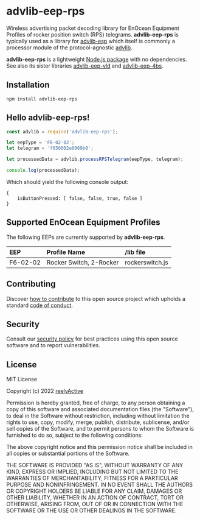 advlib-eep-rps
==============

Wireless advertising packet decoding library for EnOcean Equipment Profiles of rocker position switch (RPS) telegrams.  __advlib-eep-rps__ is typically used as a library for [advlib-esp](https://github.com/reelyactive/advlib-esp) which itself is commonly a processor module of the protocol-agnostic [advlib](https://github.com/reelyactive/advlib).

__advlib-eep-rps__ is a lightweight [Node.js package](https://www.npmjs.com/package/advlib-eep-rps) with no dependencies.  See also its sister libraries [advlib-eep-vld](https://github.com/reelyactive/advlib-eep-vld) and [advlib-eep-4bs](https://github.com/reelyactive/advlib-eep-4bs).


Installation
------------

    npm install advlib-eep-rps


Hello advlib-eep-rps!
---------------------

```javascript
const advlib = require('advlib-eep-rps');

let eepType = 'F6-02-02';
let telegram = 'f650002e0069b0';

let processedData = advlib.processRPSTelegram(eepType, telegram);

console.log(processedData);
```

Which should yield the following console output:

    {
        isButtonPressed: [ false, false, true, false ]
    }


Supported EnOcean Equipment Profiles
------------------------------------

The following EEPs are currently supported by __advlib-eep-rps__.

| EEP      | Profile Name            | /lib file       |
|:---------|:------------------------|:----------------|
| F6-02-02 | Rocker Switch, 2-Rocker | rockerswitch.js |


Contributing
------------

Discover [how to contribute](CONTRIBUTING.md) to this open source project which upholds a standard [code of conduct](CODE_OF_CONDUCT.md).


Security
--------

Consult our [security policy](SECURITY.md) for best practices using this open source software and to report vulnerabilities.


License
-------

MIT License

Copyright (c) 2022 [reelyActive](https://www.reelyactive.com)

Permission is hereby granted, free of charge, to any person obtaining a copy of this software and associated documentation files (the "Software"), to deal in the Software without restriction, including without limitation the rights to use, copy, modify, merge, publish, distribute, sublicense, and/or sell copies of the Software, and to permit persons to whom the Software is furnished to do so, subject to the following conditions:

The above copyright notice and this permission notice shall be included in all copies or substantial portions of the Software.

THE SOFTWARE IS PROVIDED "AS IS", WITHOUT WARRANTY OF ANY KIND, EXPRESS OR 
IMPLIED, INCLUDING BUT NOT LIMITED TO THE WARRANTIES OF MERCHANTABILITY, 
FITNESS FOR A PARTICULAR PURPOSE AND NONINFRINGEMENT. IN NO EVENT SHALL THE 
AUTHORS OR COPYRIGHT HOLDERS BE LIABLE FOR ANY CLAIM, DAMAGES OR OTHER 
LIABILITY, WHETHER IN AN ACTION OF CONTRACT, TORT OR OTHERWISE, ARISING FROM, 
OUT OF OR IN CONNECTION WITH THE SOFTWARE OR THE USE OR OTHER DEALINGS IN 
THE SOFTWARE.
